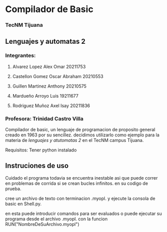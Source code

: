 # Compilador de Basic 
### TecNM Tijuana
## Lenguajes y automatas 2
### Integrantes:

1. Alvarez Lopez Alex Omar 20211753

2. Castellon Gomez Oscar Abraham 20210553

3. Guillen Martinez Anthony 20210575

4. Mardueño Arroyo Luis 19211677

5. Rodriguez Muñoz Axel Isay 20211836

### Profesora: Trinidad Castro Villa

Compilador de basic, un lenguaje de programacion de proposito general creado en 1963 por su sencillez.
decidimos utilizarlo como ejemplo para la materia de *lenguajes y atutomatas 2* en el TecNM campus Tijuana.

Requisitos:
Tener python instalado

## Instruciones de uso
Cuidado el programa todavia se encuentra inestable asi que puede correr en problemas de corrida si se crean bucles infinitos.
en su codigo de prueba.

cree un archivo de texto con terminacion .myopl.
y ejecute la consola de basic en Shell.py.

en esta puede introducir comandos para ser evaluados o puede ejecutar su programa desde el archivo .myopl.
con la funcion RUN("NombreDeSuArchivo.myopl")

